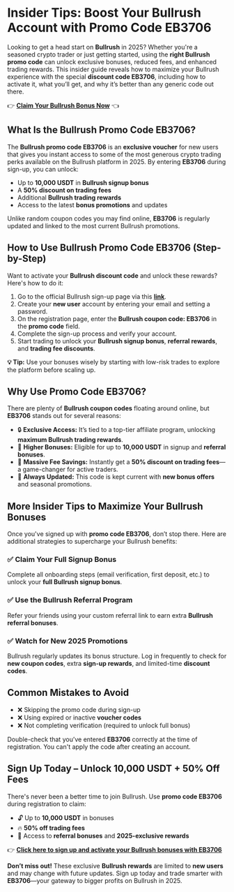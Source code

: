 
<h1>Insider Tips: Boost Your Bullrush Account with Promo Code EB3706</h1>
<p>Looking to get a head start on <strong>Bullrush</strong> in 2025? Whether you're a seasoned crypto trader or just getting started, using the <strong>right Bullrush promo code</strong> can unlock exclusive bonuses, reduced fees, and enhanced trading rewards. This insider guide reveals how to maximize your Bullrush experience with the special <strong>discount code EB3706</strong>, including how to activate it, what you’ll get, and why it’s better than any generic code out there.</p>
<p>👉 <a href="https://bullrush.tech/affiliate/tuan9937" target="_blank"><strong>Claim Your Bullrush Bonus Now</strong></a> 👈</p>

<img src="https://images.mirror-media.xyz/publication-images/ASnJbVIP270BNgt1pANEG.png?height=960&amp;width=1920" decoding="async" data-nimg="fill" class="css-xah9so" style="position: absolute; inset: 0px; box-sizing: border-box; padding: 0px; border: none; margin: auto; display: block; width: 0px; height: 0px; min-width: 100%; max-width: 100%; min-height: 100%; max-height: 100%;">
<h2>What Is the Bullrush Promo Code EB3706?</h2>
<p>The <strong>Bullrush promo code EB3706</strong> is an <strong>exclusive voucher</strong> for new users that gives you instant access to some of the most generous crypto trading perks available on the Bullrush platform in 2025. By entering <strong>EB3706</strong> during sign-up, you can unlock:</p>
<ul>
<li>Up to <strong>10,000 USDT</strong> in <strong>Bullrush signup bonus</strong></li>
<li>A <strong>50% discount on trading fees</strong></li>
<li>Additional <strong>Bullrush trading rewards</strong></li>
<li>Access to the latest <strong>bonus promotions</strong> and updates</li>
</ul>
<p>Unlike random coupon codes you may find online, <strong>EB3706</strong> is regularly updated and linked to the most current Bullrush promotions.</p>

<h2>How to Use Bullrush Promo Code EB3706 (Step-by-Step)</h2>
<p>Want to activate your <strong>Bullrush discount code</strong> and unlock these rewards? Here's how to do it:</p>
<ol>
<li>Go to the official Bullrush sign-up page via this <a href="https://bullrush.tech/affiliate/tuan9937" target="_blank"><strong>link</strong></a>.</li>
<li>Create your <strong>new user</strong> account by entering your email and setting a password.</li>
<li>On the registration page, enter the <strong>Bullrush coupon code: EB3706</strong> in the <strong>promo code</strong> field.</li>
<li>Complete the sign-up process and verify your account.</li>
<li>Start trading to unlock your <strong>Bullrush signup bonus</strong>, <strong>referral rewards</strong>, and <strong>trading fee discounts</strong>.</li>
</ol>
<p><strong>💡 Tip:</strong> Use your bonuses wisely by starting with low-risk trades to explore the platform before scaling up.</p>

<h2>Why Use Promo Code EB3706?</h2>
<p>There are plenty of <strong>Bullrush coupon codes</strong> floating around online, but <strong>EB3706</strong> stands out for several reasons:</p>
<ul>
<li>🔒 <strong>Exclusive Access:</strong> It’s tied to a top-tier affiliate program, unlocking <strong>maximum Bullrush trading rewards</strong>.</li>
<li>🤑 <strong>Higher Bonuses:</strong> Eligible for up to <strong>10,000 USDT</strong> in signup and <strong>referral bonuses</strong>.</li>
<li>💸 <strong>Massive Fee Savings:</strong> Instantly get a <strong>50% discount on trading fees</strong>—a game-changer for active traders.</li>
<li>🚀 <strong>Always Updated:</strong> This code is kept current with <strong>new bonus offers</strong> and seasonal promotions.</li>
</ul>

<h2>More Insider Tips to Maximize Your Bullrush Bonuses</h2>
<p>Once you've signed up with <strong>promo code EB3706</strong>, don’t stop there. Here are additional strategies to supercharge your Bullrush benefits:</p>
<h3>✅ Claim Your Full Signup Bonus</h3>
<p>Complete all onboarding steps (email verification, first deposit, etc.) to unlock your <strong>full Bullrush signup bonus</strong>.</p>
<h3>✅ Use the Bullrush Referral Program</h3>
<p>Refer your friends using your custom referral link to earn extra <strong>Bullrush referral bonuses</strong>.</p>
<h3>✅ Watch for New 2025 Promotions</h3>
<p>Bullrush regularly updates its bonus structure. Log in frequently to check for <strong>new coupon codes</strong>, extra <strong>sign-up rewards</strong>, and limited-time <strong>discount codes</strong>.</p>

<h2>Common Mistakes to Avoid</h2>
<ul>
<li>❌ Skipping the promo code during sign-up</li>
<li>❌ Using expired or inactive <strong>voucher codes</strong></li>
<li>❌ Not completing verification (required to unlock full bonus)</li>
</ul>
<p>Double-check that you’ve entered <strong>EB3706</strong> correctly at the time of registration. You can't apply the code after creating an account.</p>

<h2>Sign Up Today – Unlock 10,000 USDT + 50% Off Fees</h2>
<p>There's never been a better time to join Bullrush. Use <strong>promo code EB3706</strong> during registration to claim:</p>
<ul>
<li>🔓 Up to <strong>10,000 USDT</strong> in bonuses</li>
<li>🔥 <strong>50% off trading fees</strong></li>
<li>🎁 Access to <strong>referral bonuses</strong> and <strong>2025-exclusive rewards</strong></li>
</ul>
<p>👉 <a href="https://bullrush.tech/affiliate/tuan9937" target="_blank"><strong>Click here to sign up and activate your Bullrush bonuses with EB3706</strong></a></p>

<p><strong>Don’t miss out!</strong> These exclusive <strong>Bullrush rewards</strong> are limited to <strong>new users</strong> and may change with future updates. Sign up today and trade smarter with <strong>EB3706</strong>—your gateway to bigger profits on Bullrush in 2025.</p>
</body>
</html>
